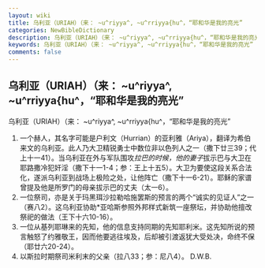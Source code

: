 ```yaml
---
layout: wiki
title: 乌利亚（URIAH）（来： ~u^riyya^, ~u^rriyya{hu^，“耶和华是我的亮光”
categories: NewBibleDictionary
description: 乌利亚（URIAH）（来： ~u^riyya^, ~u^rriyya{hu^，“耶和华是我的亮光”
keywords: 乌利亚（URIAH）（来： ~u^riyya^, ~u^rriyya{hu^，“耶和华是我的亮光”
comments: false
---
```


## 乌利亚（URIAH）（来： ~u^riyya^, ~u^rriyya{hu^，“耶和华是我的亮光”



乌利亚（URIAH）（来： ~u^riyya^, ~u^rriyya{hu^，“耶和华是我的亮光”
1. 一个赫人，其名字可能是户利文（Hurrian）的亚利雅（Ariya），翻译为希伯来文的乌利亚。此人乃大卫精锐勇士中数位非以色列人之一（撒下廿三39；代上十一41）。当乌利亚在外与军队围攻*拉巴的时候，他的妻子*拔示巴与大卫在耶路撒冷犯奸淫（撒下十一1-4；参：王上十五5）。大卫为要使这段关系合法化，遂派乌利亚到战场上极险之处，让他阵亡（撒下十一6-21）。耶稣的家谱曾提及他是所罗门的母亲拔示巴的丈夫（太一6）。
2. 一位祭司，亦是关于玛黑珥沙拉勒哈施罢斯的预言的两个“诚实的见证人”之一（赛八2）。这乌利亚协助*亚哈斯参照外邦样式新筑一座祭坛，并协助他擅改祭祀的做法（王下十六10-16）。
3. 一位从基列耶琳来的先知，他的信息支持同期的先知耶利米。这先知所说的预言触怒了约雅敬王，因而他要逃往埃及，后却被引渡返犹大受处决，命终不保（耶廿六20-24）。
4. 以斯拉时期祭司米利末的父亲（拉八33；参：尼八4）。
D.W.B.




